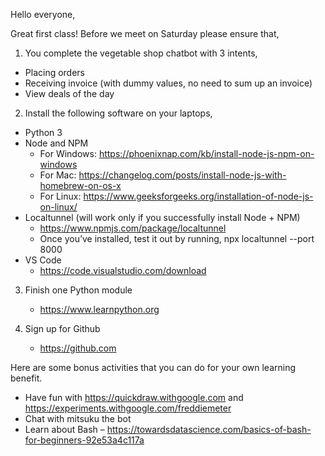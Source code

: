 Hello everyone,

Great first class! Before we meet on Saturday please ensure that,

1. You complete the vegetable shop chatbot with 3 intents,
- Placing orders
- Receiving invoice (with dummy values, no need to sum up an invoice)
- View deals of the day

2. Install the following software on your laptops,

- Python 3
- Node and NPM
	- For Windows: https://phoenixnap.com/kb/install-node-js-npm-on-windows
	- For Mac: https://changelog.com/posts/install-node-js-with-homebrew-on-os-x
	- For Linux: https://www.geeksforgeeks.org/installation-of-node-js-on-linux/
- Localtunnel (will work only if you successfully install Node + NPM)
	- https://www.npmjs.com/package/localtunnel
	- Once you’ve installed, test it out by running,
	npx localtunnel --port 8000
- VS Code
	- https://code.visualstudio.com/download

3. Finish one Python module
	- https://www.learnpython.org

4. Sign up for Github
	- https://github.com

Here are some bonus activities that you can do for your own learning benefit.

- Have fun with https://quickdraw.withgoogle.com and https://experiments.withgoogle.com/freddiemeter
- Chat with mitsuku the bot
- Learn about Bash – https://towardsdatascience.com/basics-of-bash-for-beginners-92e53a4c117a
